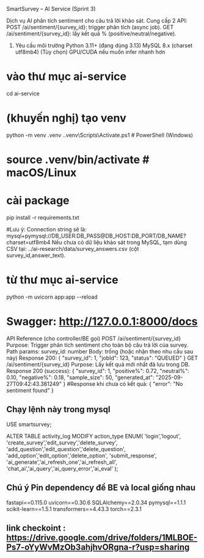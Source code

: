 SmartSurvey – AI Service (Sprint 3)

Dịch vụ AI phân tích sentiment cho câu trả lời khảo sát.
Cung cấp 2 API:
POST /ai/sentiment/{survey_id}: trigger phân tích (async job).
GET /ai/sentiment/{survey_id}: lấy kết quả % (positive/neutral/negative).

1) Yêu cầu môi trường
Python 3.11+ (đang dùng 3.13)
MySQL 8.x (charset utf8mb4)
(Tùy chọn) GPU/CUDA nếu muốn infer nhanh hơn

# vào thư mục ai-service
cd ai-service

# (khuyến nghị) tạo venv
python -m venv .venv
.\.venv\Scripts\Activate.ps1   # PowerShell (Windows)
# source .venv/bin/activate    # macOS/Linux

# cài package
pip install -r requirements.txt

#Lưu ý:
Connection string sẽ là: mysql+pymysql://DB_USER:DB_PASS@DB_HOST:DB_PORT/DB_NAME?charset=utf8mb4
Nếu chưa có dữ liệu khảo sát trong MySQL, tạm dùng CSV tại: ../ai-research/data/survey_answers.csv (cột survey_id,answer_text).

# từ thư mục ai-service
python -m uvicorn app:app --reload
# Swagger: http://127.0.0.1:8000/docs

API Reference (cho controller/BE gọi)
POST /ai/sentiment/{survey_id}
Purpose: Trigger phân tích sentiment cho toàn bộ câu trả lời của survey.
Path params: survey_id: number
Body: trống (hoặc nhận theo nhu cầu sau này)
Response 200:
{ "survey_id": 1, "jobId": 123, "status": "QUEUED" }
GET /ai/sentiment/{survey_id}
Purpose: Lấy kết quả mới nhất đã lưu trong DB.
Response 200 (success):
{
  "survey_id": 1,
  "positive%": 0.72,
  "neutral%": 0.10,
  "negative%": 0.18,
  "sample_size": 50,
  "generated_at": "2025-09-27T09:42:43.381249"
}
#Response khi chưa có kết quả:
{ "error": "No sentiment found" }

## Chạy lệnh này trong mysql
USE smartsurvey;

ALTER TABLE activity_log 
MODIFY action_type ENUM(
  'login','logout',
  'create_survey','edit_survey','delete_survey',
  'add_question','edit_question','delete_question',
  'add_option','edit_option','delete_option',
  'submit_response',
  'ai_generate','ai_refresh_one','ai_refresh_all',
  'chat_ai','ai_query','ai_query_error','ai_eval'
);

## Chú ý Pin dependency để BE và local giống nhau
fastapi==0.115.0
uvicorn==0.30.6
SQLAlchemy==2.0.34
pymysql==1.1.1
scikit-learn==1.5.1
transformers==4.43.3
torch==2.3.1

## link checkoint : https://drive.google.com/drive/folders/1MLBOE-Ps7-oYyWvMzOb3ahjhvORgna-r?usp=sharing
